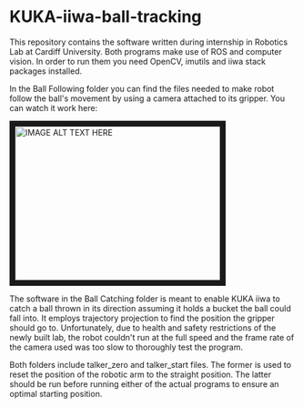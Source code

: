 # KUKA-iiwa-ball-tracking

This repository contains the software written during internship in Robotics Lab at Cardiff University. Both programs make use of ROS and computer vision. In order to run them you need OpenCV, imutils and iiwa stack packages installed.

In the Ball Following folder you can find the files needed to make robot follow the ball's movement by using a camera attached to its gripper. You can watch it work here:

<a href="http://www.youtube.com/watch?feature=player_embedded&v=tu50Q895ztU
" target="_blank"><img src="http://img.youtube.com/vi/tu50Q895ztU/0.jpg" 
alt="IMAGE ALT TEXT HERE" width="360" height="270" border="10" /></a>

The software in the Ball Catching folder is meant to enable KUKA iiwa to catch a ball thrown in its direction assuming it holds a bucket the ball could fall into. It employs trajectory projection to find the position the gripper should go to. Unfortunately, due to health and safety restrictions of the newly built lab, the robot couldn't run at the full speed and the frame rate of the camera used was too slow to thoroughly test the program.

Both folders include talker_zero and talker_start files. The former is used to reset the position of the robotic arm to the straight position. The latter should be run before running either of the actual programs to ensure an optimal starting position.
